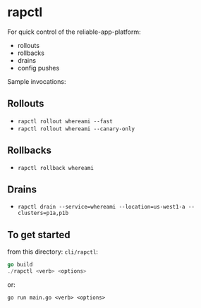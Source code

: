 # rapctl

For quick control of the reliable-app-platform:

- rollouts
- rollbacks
- drains
- config pushes

Sample invocations:

## Rollouts

- `rapctl rollout whereami --fast`
- `rapctl rollout whereami --canary-only`

## Rollbacks

- `rapctl rollback whereami`

## Drains

- `rapctl drain --service=whereami --location=us-west1-a --clusters=p1a,p1b`


## To get started

from this directory: `cli/rapctl`:
```go
go build
./rapctl <verb> <options>
```

or:
```
go run main.go <verb> <options>
```
